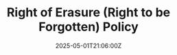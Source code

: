 ---
title: Right of Erasure (Right to be Forgotten) Policy
linkTitle: Right of Erasure (Right to be Forgotten) Policy
date: '2025-05-01T21:06:00Z'
weight: 1
description: Green Orbit Digital outlines procedures for individuals to request deletion
  of personal data under the right to erasure, detailing when requests can be made,
  exceptions, response timelines, and compliance training for staff. Requests can
  be submitted via email, and responses will be provided within one month.
draft: false
ref: right-of-erasure-right-to-be-forgotten-policy
---